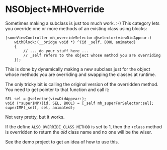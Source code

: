 # NSObject+MHOverride

Sometimes making a subclass is just too much work. :-) This category lets you override one or more methods of an existing class using blocks:

    [someViewController mh_overrideSelector:@selector(viewDidAppear:)
    	withBlock:(__bridge void *) ^(id _self, BOOL animated)
    	{
    		// ... do your stuff here ...
    		// _self refers to the object whose method you are overriding
    	}];

This is done by dynamically making a new subclass just for the object whose methods you are overriding and swapping the classes at runtime.

The only tricky bit is calling the original version of the overridden method. You need to get pointer to that function and call it:

    SEL sel = @selector(viewDidAppear:);
    void (*superIMP)(id, SEL, BOOL) = [_self mh_superForSelector:sel];
    superIMP(_self, sel, animated);

Not very pretty, but it works.

If the define `ALSO_OVERRIDE_CLASS_METHOD` is set to 1, then the `+class` method is overridden to return the *old* class name and no one will be the wiser.

See the demo project to get an idea of how to use this.

